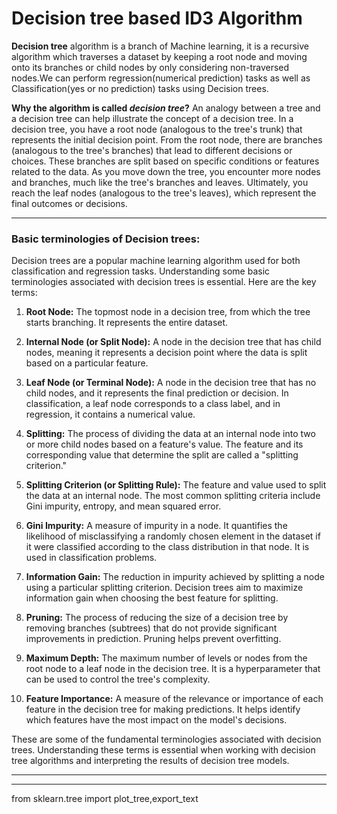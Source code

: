 # Decision tree based ID3 Algorithm
**Decision tree** algorithm is a branch of Machine learning, it is a recursive algorithm which traverses a dataset by keeping a root node and moving onto its branches or child nodes by only considering non-traversed nodes.We can perform regression(numerical prediction) tasks as well as Classification(yes or no prediction) tasks using Decision trees. 

**Why the algorithm is called *decision tree*?**
An analogy between a tree and a decision tree can help illustrate the concept of a decision tree. In a decision tree, you have a root node (analogous to the tree's trunk) that represents the initial decision point. From the root node, there are branches (analogous to the tree's branches) that lead to different decisions or choices. These branches are split based on specific conditions or features related to the data. As you move down the tree, you encounter more nodes and branches, much like the tree's branches and leaves. Ultimately, you reach the leaf nodes (analogous to the tree's leaves), which represent the final outcomes or decisions.
________________________________________________________________________________________________________
### Basic terminologies of Decision trees: 
Decision trees are a popular machine learning algorithm used for both classification and regression tasks. Understanding some basic terminologies associated with decision trees is essential. Here are the key terms:

1. **Root Node:** The topmost node in a decision tree, from which the tree starts branching. It represents the entire dataset.

2. **Internal Node (or Split Node):** A node in the decision tree that has child nodes, meaning it represents a decision point where the data is split based on a particular feature.

3. **Leaf Node (or Terminal Node):** A node in the decision tree that has no child nodes, and it represents the final prediction or decision. In classification, a leaf node corresponds to a class label, and in regression, it contains a numerical value.

4. **Splitting:** The process of dividing the data at an internal node into two or more child nodes based on a feature's value. The feature and its corresponding value that determine the split are called a "splitting criterion."

5. **Splitting Criterion (or Splitting Rule):** The feature and value used to split the data at an internal node. The most common splitting criteria include Gini impurity, entropy, and mean squared error.

6. **Gini Impurity:** A measure of impurity in a node. It quantifies the likelihood of misclassifying a randomly chosen element in the dataset if it were classified according to the class distribution in that node. It is used in classification problems.

7. **Information Gain:** The reduction in impurity achieved by splitting a node using a particular splitting criterion. Decision trees aim to maximize information gain when choosing the best feature for splitting.

8. **Pruning:** The process of reducing the size of a decision tree by removing branches (subtrees) that do not provide significant improvements in prediction. Pruning helps prevent overfitting.

9. **Maximum Depth:** The maximum number of levels or nodes from the root node to a leaf node in the decision tree. It is a hyperparameter that can be used to control the tree's complexity.

10. **Feature Importance:** A measure of the relevance or importance of each feature in the decision tree for making predictions. It helps identify which features have the most impact on the model's decisions.

These are some of the fundamental terminologies associated with decision trees. Understanding these terms is essential when working with decision tree algorithms and interpreting the results of decision tree models.

_______________________________________________________________________________________________________________________________________________________________________________________________________













----------------------------------------------------------------------------------------------
from sklearn.tree import plot_tree,export_text
